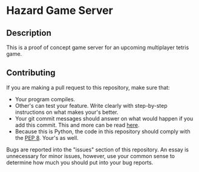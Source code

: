 # Hazard Game Server

## Description
This is a proof of concept game server for an upcoming multiplayer tetris game.

## Contributing
If you are making a pull request to this repository, make sure that:
* Your program compiles.
* Other's can test your feature. Write clearly with step-by-step instructions on what makes your's better.
* Your git commit messages should answer on what would happen if you add this commit. This and more can be read [here](https://chris.beams.io/posts/git-commit/).
* Because this is Python, the code in this repository should comply with the [PEP 8](https://www.python.org/dev/peps/pep-0008/#string-quotes). Your's as well.

Bugs are reported into the "issues" section of this repository. An essay is unnecessary for minor issues, however, use your common sense to determine how much you should put into your bug reports.
